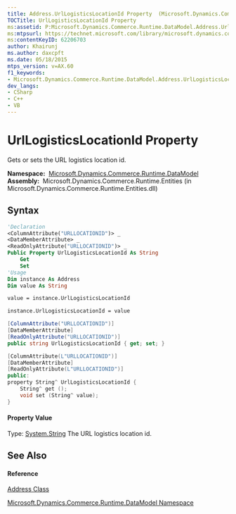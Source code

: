 ```yaml
---
title: Address.UrlLogisticsLocationId Property  (Microsoft.Dynamics.Commerce.Runtime.DataModel)
TOCTitle: UrlLogisticsLocationId Property
ms:assetid: P:Microsoft.Dynamics.Commerce.Runtime.DataModel.Address.UrlLogisticsLocationId
ms:mtpsurl: https://technet.microsoft.com/library/microsoft.dynamics.commerce.runtime.datamodel.address.urllogisticslocationid(v=AX.60)
ms:contentKeyID: 62206703
author: Khairunj
ms.author: daxcpft
ms.date: 05/18/2015
mtps_version: v=AX.60
f1_keywords:
- Microsoft.Dynamics.Commerce.Runtime.DataModel.Address.UrlLogisticsLocationId
dev_langs:
- CSharp
- C++
- VB
---
```


# UrlLogisticsLocationId Property

Gets or sets the URL logistics location id.

**Namespace:**  [Microsoft.Dynamics.Commerce.Runtime.DataModel](microsoft-dynamics-commerce-runtime-datamodel-namespace.md)  
**Assembly:**  Microsoft.Dynamics.Commerce.Runtime.Entities (in Microsoft.Dynamics.Commerce.Runtime.Entities.dll)

## Syntax

``` vb
'Declaration
<ColumnAttribute("URLLOCATIONID")> _
<DataMemberAttribute> _
<ReadOnlyAttribute("URLLOCATIONID")> _
Public Property UrlLogisticsLocationId As String
    Get
    Set
'Usage
Dim instance As Address
Dim value As String

value = instance.UrlLogisticsLocationId

instance.UrlLogisticsLocationId = value
```

``` csharp
[ColumnAttribute("URLLOCATIONID")]
[DataMemberAttribute]
[ReadOnlyAttribute("URLLOCATIONID")]
public string UrlLogisticsLocationId { get; set; }
```

``` c++
[ColumnAttribute(L"URLLOCATIONID")]
[DataMemberAttribute]
[ReadOnlyAttribute(L"URLLOCATIONID")]
public:
property String^ UrlLogisticsLocationId {
    String^ get ();
    void set (String^ value);
}
```

#### Property Value

Type: [System.String](https://technet.microsoft.com/library/s1wwdcbf\(v=ax.60\))  
The URL logistics location id.  

## See Also

#### Reference

[Address Class](address-class-microsoft-dynamics-commerce-runtime-datamodel.md)

[Microsoft.Dynamics.Commerce.Runtime.DataModel Namespace](microsoft-dynamics-commerce-runtime-datamodel-namespace.md)

